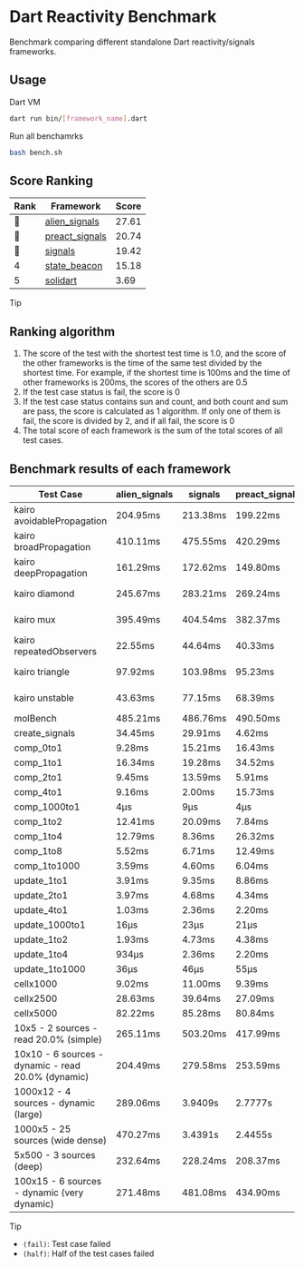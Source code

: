 # Dart Reactivity Benchmark

Benchmark comparing different standalone Dart reactivity/signals frameworks.

## Usage

Dart VM
```bash
dart run bin/[framework_name].dart
```

Run all benchamrks
```bash
bash bench.sh
```

## Score Ranking

<!-- Rank Table -->
| Rank | Framework | Score |
|---|---|---|
| 🥇 | [alien_signals](https://pub.dev/packages/alien_signals) | 27.61 |
| 🥈 | [preact_signals](https://pub.dev/packages/preact_signals) | 20.74 |
| 🥉 | [signals](https://pub.dev/packages/signals) | 19.42 |
| 4 | [state_beacon](https://pub.dev/packages/state_beacon) | 15.18 |
| 5 | [solidart](https://pub.dev/packages/solidart) | 3.69 |
<!-- Rank Table End -->

> [!TIP]
> ## Ranking algorithm
>
> 1. The score of the test with the shortest test time is 1.0, and the score of the other frameworks is the time of the same test divided by the shortest time. For example, if the shortest time is 100ms and the time of other frameworks is 200ms, the scores of the others are 0.5
> 2. If the test case status is fail, the score is 0
> 3. If the test case status contains sun and count, and both count and sum are pass, the score is calculated as 1 algorithm. If only one of them is fail, the score is divided by 2, and if all fail, the score is 0
> 4. The total score of each framework is the sum of the total scores of all test cases.

## Benchmark results of each framework

<!-- Benchmark Table -->
| Test Case | alien_signals | signals | preact_signals | solidart | state_beacon |
|---|---|---|---|---|---|
| kairo avoidablePropagation | 204.95ms | 213.38ms | 199.22ms | 2.1975s | 166.79ms (fail) |
| kairo broadPropagation | 410.11ms | 475.55ms | 420.29ms | 5.4295s | 7.80ms (fail) |
| kairo deepPropagation | 161.29ms | 172.62ms | 149.80ms | 2.0014s | 142.92ms (fail) |
| kairo diamond | 245.67ms | 283.21ms | 269.24ms | 3.4033s | 217.63ms (fail) |
| kairo mux | 395.49ms | 404.54ms | 382.37ms | 2.0305s | 195.61ms (fail) |
| kairo repeatedObservers | 22.55ms | 44.64ms | 40.33ms | 214.28ms | 53.57ms (fail) |
| kairo triangle | 97.92ms | 103.98ms | 95.23ms | 1.1279s | 79.40ms (fail) |
| kairo unstable | 43.63ms | 77.15ms | 68.39ms | 347.10ms | 338.30ms (fail) |
| molBench | 485.21ms | 486.76ms | 490.50ms | 1.7237s | 1.06ms |
| create_signals | 34.45ms | 29.91ms | 4.62ms | 66.75ms | 63.13ms |
| comp_0to1 | 9.28ms | 15.21ms | 16.43ms | 32.83ms | 54.43ms |
| comp_1to1 | 16.34ms | 19.28ms | 34.52ms | 50.75ms | 51.93ms |
| comp_2to1 | 9.45ms | 13.59ms | 5.91ms | 34.01ms | 33.18ms |
| comp_4to1 | 9.16ms | 2.00ms | 15.73ms | 31.24ms | 17.29ms |
| comp_1000to1 | 4μs | 9μs | 4μs | 2.46ms | 44μs |
| comp_1to2 | 12.41ms | 20.09ms | 7.84ms | 33.60ms | 48.84ms |
| comp_1to4 | 12.79ms | 8.36ms | 26.32ms | 29.24ms | 44.81ms |
| comp_1to8 | 5.52ms | 6.71ms | 12.49ms | 21.61ms | 44.65ms |
| comp_1to1000 | 3.59ms | 4.60ms | 6.04ms | 18.10ms | 40.33ms |
| update_1to1 | 3.91ms | 9.35ms | 8.86ms | 43.97ms | 7.68ms |
| update_2to1 | 3.97ms | 4.68ms | 4.34ms | 21.82ms | 2.89ms |
| update_4to1 | 1.03ms | 2.36ms | 2.20ms | 10.85ms | 2.22ms |
| update_1000to1 | 16μs | 23μs | 21μs | 117μs | 15μs |
| update_1to2 | 1.93ms | 4.73ms | 4.38ms | 22.33ms | 4.51ms |
| update_1to4 | 934μs | 2.36ms | 2.20ms | 10.83ms | 1.50ms |
| update_1to1000 | 36μs | 46μs | 55μs | 211μs | 416μs |
| cellx1000 | 9.02ms | 11.00ms | 9.39ms | 144.01ms | 5.12ms |
| cellx2500 | 28.63ms | 39.64ms | 27.09ms | 455.68ms | 18.51ms |
| cellx5000 | 82.22ms | 85.28ms | 80.84ms | 1.0158s | 54.12ms |
| 10x5 - 2 sources - read 20.0% (simple) | 265.11ms | 503.20ms | 417.99ms | 2.6414s (half) | 274.64ms |
| 10x10 - 6 sources - dynamic - read 20.0% (dynamic) | 204.49ms | 279.58ms | 253.59ms | 2.4095s (half) | 212.81ms |
| 1000x12 - 4 sources - dynamic (large) | 289.06ms | 3.9409s | 2.7777s | 4.1694s (half) | 340.90ms |
| 1000x5 - 25 sources (wide dense) | 470.27ms | 3.4391s | 2.4455s | 5.0738s (half) | 517.17ms |
| 5x500 - 3 sources (deep) | 232.64ms | 228.24ms | 208.37ms | 2.0600s (half) | 235.44ms |
| 100x15 - 6 sources - dynamic (very dynamic) | 271.48ms | 481.08ms | 434.90ms | 2.8109s (half) | 270.43ms |
<!-- Benchmark Table End -->

> [!TIP]
> - `(fail)`: Test case failed
> - `(half)`: Half of the test cases failed
